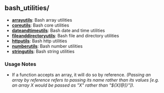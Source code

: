 
## bash_utilities/

* [**arrayutils**](arrayutils): Bash array utilities
* [**coreutils**](coreutils): Bash core utilities
* [**dateandtimeutils**](dateandtimeutils): Bash date and time utilities
* [**fileanddirectoryutils**](fileanddirectoryutils): Bash file and directory utilities
* [**httputils**](httputils): Bash http utilities
* [**numberutils**](numberutils): Bash number utilities
* [**stringutils**](stringutils): Bash string utilities

### Usage Notes

* If a function accepts an array, it will do so by reference. *(Passing an array by reference refers to passing its name rather than its values [e.g. an array X would be passed as "X" rather than "${X[@]}"]).*
